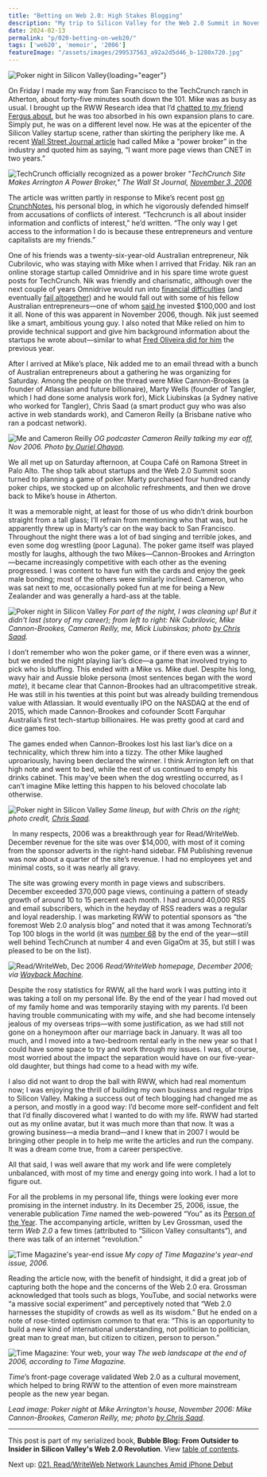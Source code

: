 ```yaml
---
title: "Betting on Web 2.0: High Stakes Blogging"
description: "My trip to Silicon Valley for the Web 2.0 Summit in November 2006 ends with a poker game at Mike Arrington's house in Atherton. Meanwhile, Time Magazine names us all 'Person of the Year.'"
date: 2024-02-13
permalink: "p/020-betting-on-web20/"
tags: ['web20', 'memoir', '2006']
featureImage: "/assets/images/299537563_a92a2d5d46_b-1280x720.jpg"
---
```


![Poker night in Silicon Valley](/assets/images/pokernight_edit1.jpg){loading="eager"}

On Friday I made my way from San Francisco to the TechCrunch ranch in Atherton, about forty-five minutes south down the 101. Mike was as busy as usual. I brought up the RWW Research idea that I’d [chatted to my friend Fergus about](/p/019-web20-summit-2006-lou-reed/), but he was too absorbed in his own expansion plans to care. Simply put, he was on a different level now. He was at the epicenter of the Silicon Valley startup scene, rather than skirting the periphery like me. A recent [Wall Street Journal article](https://web.archive.org/web/20061119160347/http://online.wsj.com/public/article/SB116244521605611149-xEEW_Dh1mMLLs0dtYRdw492SQYE_20061109.html?mod=blogs) had called Mike a “power broker” in the industry and quoted him as saying, “I want more page views than CNET in two years.”

![TechCrunch officially recognized as a power broker](/assets/images/arrington_wsj_nov06.jpg)
*"TechCrunch Site Makes Arrington A Power Broker," The Wall St Journal, [November 3, 2006](https://web.archive.org/web/20061119160347/http://online.wsj.com/public/article/SB116244521605611149-xEEW_Dh1mMLLs0dtYRdw492SQYE_20061109.html?mod=blogs)*

The article was written partly in response to Mike’s recent post [on CrunchNotes](https://web.archive.org/web/20061111082533/http://www.crunchnotes.com:80/), his personal blog, in which he vigorously defended himself from accusations of conflicts of interest. “Techcrunch is all about insider information and conflicts of interest,” he’d written. “The only way I get access to the information I do is because these entrepreneurs and venture capitalists are my friends.”

One of his friends was a twenty-six-year-old Australian entrepreneur, Nik Cubrilovic, who was staying with Mike when I arrived that Friday. Nik ran an online storage startup called Omnidrive and in his spare time wrote guest posts for TechCrunch. Nik was friendly and charismatic, although over the next couple of years Omnidrive would run into [financial difficulties](https://web.archive.org/web/20071219120528/http://www.readwriteweb.com/archives/omnidrive_heading_for_deadpool.php) (and eventually [fail altogether](https://web.archive.org/web/20090118090448/http://www.readwriteweb.com/archives/omnidrive_ceo_nik_cubrilovic_responds.php)) and he would fall out with some of his fellow Australian entrepreneurs—one of whom [said he](https://web.archive.org/web/20080506065738/https://www.gooruze.com/members/claycook/blog/119381/My-experience-investing-in-Nik-Cubrilovic-and-Omnidrive/) invested $100,000 and lost it all. None of this was apparent in November 2006, though. Nik just seemed like a smart, ambitious young guy. I also noted that Mike relied on him to provide technical support and give him background information about the startups he wrote about—similar to what [Fred Oliveira did for him](https://cybercultural.com/p/005-arriving-at-the-techcrunch-ranch) the previous year.

After I arrived at Mike’s place, Nik added me to an email thread with a bunch of Australian entrepreneurs about a gathering he was organizing for Saturday. Among the people on the thread were Mike Cannon-Brookes (a founder of Atlassian and future billionaire), Marty Wells (founder of Tangler, which I had done some analysis work for), Mick Liubinskas (a Sydney native who worked for Tangler), Chris Saad (a smart product guy who was also active in web standards work), and Cameron Reilly (a Brisbane native who ran a podcast network).

![Me and Cameron Reilly](/assets/images/ricmac_cameron_nov06.jpg)
*OG podcaster Cameron Reilly talking my ear off, Nov 2006. Photo [by Ouriel Ohayon](https://www.flickr.com/photos/ouriel/295082552/in/dateposted/).*

We all met up on Saturday afternoon, at Coupa Café on Ramona Street in Palo Alto. The shop talk about startups and the Web 2.0 Summit soon turned to planning a game of poker. Marty purchased four hundred candy poker chips, we stocked up on alcoholic refreshments, and then we drove back to Mike’s house in Atherton. 

It was a memorable night, at least for those of us who didn’t drink bourbon straight from a tall glass; I’ll refrain from mentioning who that was, but he apparently threw up in Marty’s car on the way back to San Francisco. Throughout the night there was a lot of bad singing and terrible jokes, and even some dog wrestling (poor Laguna). The poker game itself was played mostly for laughs, although the two Mikes—Cannon-Brookes and Arrington—became increasingly competitive with each other as the evening progressed. I was content to have fun with the cards and enjoy the geek male bonding; most of the others were similarly inclined. Cameron, who was sat next to me, occasionally poked fun at me for being a New Zealander and was generally a hard-ass at the table.

![Poker night in Silicon Valley](/assets/images/pokernight1.jpg "Poker night in Silicon Valley")
*For part of the night, I was cleaning up! But it didn't last (story of my career); from left to right: Nik Cubrilovic, Mike Cannon-Brookes, Cameron Reilly, me, Mick Liubinskas; photo [by Chris Saad](https://www.flickr.com/photos/chrissaad/299537563/in/dateposted/).*

I don’t remember who won the poker game, or if there even was a winner, but we ended the night playing liar’s dice—a game that involved trying to pick who is bluffing. This ended with a Mike vs. Mike duel. Despite his long, wavy hair and Aussie bloke persona (most sentences began with the word *mate*), it became clear that Cannon-Brookes had an ultracompetitive streak. He was still in his twenties at this point but was already building tremendous value with Atlassian. It would eventually IPO on the NASDAQ at the end of 2015, which made Cannon-Brookes and cofounder Scott Farquhar Australia’s first tech-startup billionaires. He was pretty good at card and dice games too.

The games ended when Cannon-Brookes lost his last liar’s dice on a technicality, which threw him into a tizzy. The other Mike laughed uproariously, having been declared the winner. I think Arrington left on that high note and went to bed, while the rest of us continued to empty his drinks cabinet. This may’ve been when the dog wrestling occurred, as I can’t imagine Mike letting this happen to his beloved chocolate lab otherwise.

![Poker night in Silicon Valley](/assets/images/pokernight2.jpg "Poker night in Silicon Valley")
*Same lineup, but with Chris on the right; photo credit, [Chris Saad](https://www.flickr.com/photos/chrissaad/299537576/in/photostream/).*

 
 
In many respects, 2006 was a breakthrough year for Read/WriteWeb. December revenue for the site was over $14,000, with most of it coming from the sponsor adverts in the right-hand sidebar. FM Publishing revenue was now about a quarter of the site’s revenue. I had no employees yet and minimal costs, so it was nearly all gravy.

The site was growing every month in page views and subscribers. December exceeded 370,000 page views, continuing a pattern of steady growth of around 10 to 15 percent each month. I had around 40,000 RSS and email subscribers, which in the heyday of RSS readers was a regular and loyal readership. I was marketing RWW to potential sponsors as “the foremost Web 2.0 analysis blog” and noted that it was among Technorati’s Top 100 blogs in the world (it was [number 68](https://web.archive.org/web/20061231133331/http://technorati.com/pop/blogs/) by the end of the year—still well behind TechCrunch at number 4 and even GigaOm at 35, but still I was pleased to be on the list).

![Read/WriteWeb, Dec 2006](/assets/images/rww_dec06.jpg)
*Read/WriteWeb homepage, December 2006; via [Wayback Machine](https://web.archive.org/web/20061224150833/http://www.readwriteweb.com/).*

Despite the rosy statistics for RWW, all the hard work I was putting into it was taking a toll on my personal life. By the end of the year I had moved out of my family home and was temporarily staying with my parents. I’d been having trouble communicating with my wife, and she had become intensely jealous of my overseas trips—with some justification, as we had still not gone on a honeymoon after our marriage back in January. It was all too much, and I moved into a two-bedroom rental early in the new year so that I could have some space to try and work through my issues. I was, of course, most worried about the impact the separation would have on our five-year-old daughter, but things had come to a head with my wife.

I also did not want to drop the ball with RWW, which had real momentum now; I was enjoying the thrill of building my own business and regular trips to Silicon Valley. Making a success out of tech blogging had changed me as a person, and mostly in a good way: I’d become more self-confident and felt that I’d finally discovered what I wanted to do with my life. RWW had started out as my online avatar, but it was much more than that now. It was a growing business—a media brand—and I knew that in 2007 I would be bringing other people in to help me write the articles and run the company. It was a dream come true, from a career perspective.

All that said, I was well aware that my work and life were completely unbalanced, with most of my time and energy going into work. I had a lot to figure out.

For all the problems in my personal life, things were looking ever more promising in the internet industry. In its December 25, 2006, issue, the venerable publication *Time* named the web-powered “You” as its [Person of the Year](https://web.archive.org/web/20061218205259/http://www.time.com/time/magazine/article/0%2C9171%2C1569514%2C00.html?aid=434&from=o&to=http://www.time.com/time/magazine/article/0,9171,1569514,00.html). The accompanying article, written by Lev Grossman, used the term *Web 2.0* a few times (attributed to “Silicon Valley consultants”), and there was talk of an internet “revolution.” 

![Time Magazine's year-end issue](/assets/images/timemag_dec06.jpg)
*My copy of Time Magazine's year-end issue, 2006.*

Reading the article now, with the benefit of hindsight, it did a great job of capturing both the hope and the concerns of the Web 2.0 era. Grossman acknowledged that tools such as blogs, YouTube, and social networks were “a massive social experiment” and perceptively noted that “Web 2.0 harnesses the stupidity of crowds as well as its wisdom.” But he ended on a note of rose-tinted optimism common to that era: “This is an opportunity to build a new kind of international understanding, not politician to politician, great man to great man, but citizen to citizen, person to person.”

![Time Magazine: Your web, your way](/assets/images/yourweb_yourway.jpg)
*The web landscape at the end of 2006, according to Time Magazine.*

*Time*’s front-page coverage validated Web 2.0 as a cultural movement, which helped to bring RWW to the attention of even more mainstream people as the new year began.

*Lead image: Poker night at Mike Arrington's house, November 2006: Mike Cannon-Brookes, Cameron Reilly, me; photo [by Chris Saad](https://www.flickr.com/photos/chrissaad/299537563/in/dateposted/).*

* * *

This post is part of my serialized book, **Bubble Blog: From Outsider to Insider in Silicon Valley's Web 2.0 Revolution**. View [table of contents](/p/roadmap-bubbleblog/).

Next up: [021. Read/WriteWeb Network Launches Amid iPhone Debut](/p/021-iphone-debut-2007-rww-network/)
